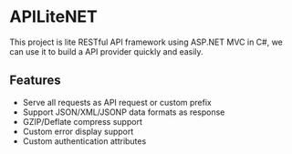 APILiteNET
==========
This project is lite RESTful API framework using ASP.NET MVC in C#, we can use it to build a API provider quickly and easily.

## Features ##

- Serve all requests as API request or custom prefix
- Support JSON/XML/JSONP data formats as response
- GZIP/Deflate compress support
- Custom error display support
- Custom authentication attributes
